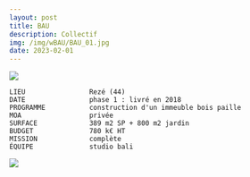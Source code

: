 ```yaml
---
layout: post
title: BAU
description: Collectif
img: /img/wBAU/BAU_01.jpg
date: 2023-02-01
---
```


<div clas="img_row">
    <img class="col three" src="{{ site.baseurl }}/img/wBAU/BAU_01.jpg"/>
</div>

```
LIEU                Rezé (44)
DATE                phase 1 : livré en 2018
PROGRAMME           construction d'un immeuble bois paille
MOA                 privée
SURFACE             389 m2 SP + 800 m2 jardin
BUDGET              780 k€ HT
MISSION             complète
ÉQUIPE              studio bali

```

<div clas="img_row">
    <img class="col three" src="{{ site.baseurl }}/img/wBAU/plans.jpg"/>
</div>
